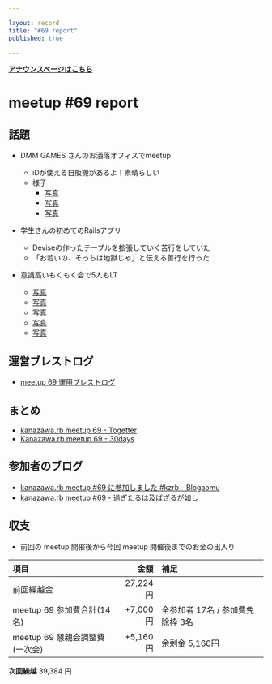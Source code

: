 ```yaml
---

layout: record
title: "#69 report"
published: true

---
```


<div style="text-align: left;"><a href="./"><strong>アナウンスページはこちら</strong></a></div>

# meetup #69 report

## 話題

* DMM GAMES さんのお洒落オフィスでmeetup
  + iDが使える自販機があるよ！素晴らしい
  + 様子
    + [写真](https://twitter.com/TAKAyuki_atkwsk/status/997688205745963008/photo/1)
    + [写真](https://www.instagram.com/p/Bi8eaQPBWSe/?utm_source=ig_twitter_share&igshid=1imnubvczc995)
    + [写真](https://www.instagram.com/p/Bi8fX_YBdw1/?utm_source=ig_twitter_share&igshid=uqldk2y2id72)

* 学生さんの初めてのRailsアプリ
  + Deviseの作ったテーブルを拡張していく苦行をしていた
  + 「お若いの、そっちは地獄じゃ」と伝える善行を行った

* 意識高いもくもく会で5人もLT
  + [写真](https://www.instagram.com/p/Bi8zf3GB2hA/?utm_source=ig_twitter_share&igshid=1rfih4ya4btc0)
  + [写真](https://www.instagram.com/p/Bi819oXhw7P/?utm_source=ig_twitter_share&igshid=18i311z667do5)
  + [写真](https://www.instagram.com/p/Bi83LUnhBAu/?utm_source=ig_twitter_share&igshid=4cjkpuha9auo)
  + [写真](https://www.instagram.com/p/Bi85K09Bs1G/?utm_source=ig_twitter_share&igshid=oesl5t2hm0mz)
  + [写真](https://www.instagram.com/p/Bi88n9ch38p/?utm_source=ig_twitter_share&igshid=asmktpxbdpy)


## 運営ブレストログ

* [meetup 69 運用ブレストログ](https://github.com/kanazawarb/meetup/wiki/meetup-69-%E9%81%8B%E7%94%A8%E3%83%96%E3%83%AC%E3%82%B9%E3%83%88%E3%83%AD%E3%82%B0)

## まとめ

* [kanazawa.rb meetup 69 - Togetter](https://togetter.com/li/1229503)
* [Kanazawa.rb meetup 69 - 30days](http://30d.jp/kzrb/59)

## 参加者のブログ

* [kanazawa\.rb meetup \#69 に参加しました \#kzrb \- Blogaomu](http://www.blogaomu.com/entry/kzrb69)
* [kanazawa\.rb meetup \#69 \- 過ぎたるは及ばざるが如し](http://cotton-desu.hatenablog.com/entry/2018/05/20/222635)


## 収支

* 前回の meetup 開催後から今回 meetup 開催後までのお金の出入り

|項目                           |金額         |補足                                               |
|:------------------------------|------------:|:--------------------------------------------------|
| 前回繰越金                    |    27,224円 |                                                   |
| meetup 69 参加費合計(14名)    |    +7,000円 | 全参加者 17名 / 参加費免除枠 3名                      |
| meetup 69 懇親会調整費(一次会)|     +5,160円 | 余剰金 5,160円                                     |

**次回繰越**  39,384 円
